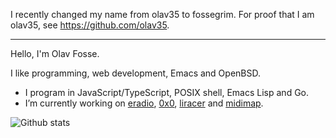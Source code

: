 I recently changed my name from olav35 to fossegrim. For proof that I am olav35, see https://github.com/olav35.

---

Hello, I'm Olav Fosse. 

I like programming, web development, Emacs and OpenBSD.

- I program in JavaScript/TypeScript, POSIX shell, Emacs Lisp and Go.
- I’m currently working on [eradio](https://github.com/fossegrim/eradio/), [0x0](https://github.com/fossegrim/0x0), [liracer](https://github.com/fossegrim/liracer) and [midimap](https://github.com/fossegrim/midimap).

![Github stats](https://github-readme-stats.vercel.app/api?username=fossegrim&show_icons=true&count_private=true)

